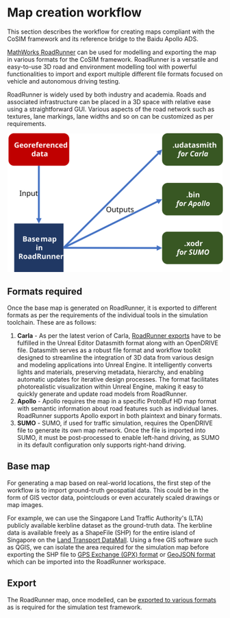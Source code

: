 # Map creation workflow
This section describes the workflow for creating maps compliant with the CoSIM framework and its reference bridge to the Baidu Apollo ADS.


[MathWorks RoadRunner](https://www.mathworks.com/products/roadrunner.html) can be used for modelling and exporting the map in various formats for the CoSIM framework. RoadRunner is a versatile and easy-to-use 3D road and environment modelling tool with powerful functionalities to import and export multiple different file formats focused on vehicle and autonomous driving testing.

RoadRunner is widely used by both industry and academia. Roads and associated infrastructure can be placed in a 3D space with relative ease using a straightforward GUI. Various aspects of the road network such as textures, lane markings, lane widths and so on can be customized as per requirements.

![Map creation workflow](map_workflow_overview.svg)

## Formats required

Once the base map is generated on RoadRunner, it is exported to different formats as per the requirements of the individual tools in the simulation toolchain. These are as follows:

1. **Carla** - As per the latest verion of Carla, [RoadRunner exports](https://carla.readthedocs.io/en/latest/tuto_M_generate_map/) have to be fulfilled in the Unreal Editor Datasmith format along with an OpenDRIVE file. Datasmith serves as a robust file format and workflow toolkit designed to streamline the integration of 3D data from various design and modeling applications into Unreal Engine. It intelligently converts lights and materials, preserving metadata, hierarchy, and enabling automatic updates for iterative design processes. The format facilitates photorealistic visualization within Unreal Engine, making it easy to quickly generate and update road models from RoadRunner.
2. **Apollo** - Apollo requires the map in a specific ProtoBuf HD map format with semantic information about road features such as individual lanes. RoadRunner supports Apollo export in both plaintext and binary formats.
3. **SUMO** - SUMO, if used for traffic simulation, requires the OpenDRIVE file to generate its own map network. Once the file is imported into SUMO, it must be post-processed to enable left-hand driving, as SUMO in its default configuration only supports right-hand driving.

## Base map

For generating a map based on real-world locations, the first step of the workflow is to import ground-truth geospatial data. This could be in the form of GIS vector data, pointclouds or even accurately scaled drawings or map images.

For example, we can use the Singapore Land Traffic Authority's (LTA) publicly available kerbline dataset as the ground-truth data. The kerbline data is available freely as a ShapeFile (SHP) for the entire island of Singapore on the [Land Transport DataMall](https://datamall.lta.gov.sg/content/datamall/en/static-data.html#Whole%20Island). Using a free GIS software such as QGIS, we can isolate the area required for the simulation map before exporting the SHP file to [GPS Exchange (GPX) format](https://en.wikipedia.org/wiki/GPS_Exchange_Format) or [GeoJSON format](https://en.wikipedia.org/wiki/GeoJSON) which can be imported into the RoadRunner workspace.

## Export

The RoadRunner map, once modelled, can be [exported to various formats](https://www.mathworks.com/videos/importing-and-exporting-scenes-with-roadrunner-1597837006663.html) as is required for the simulation test framework.